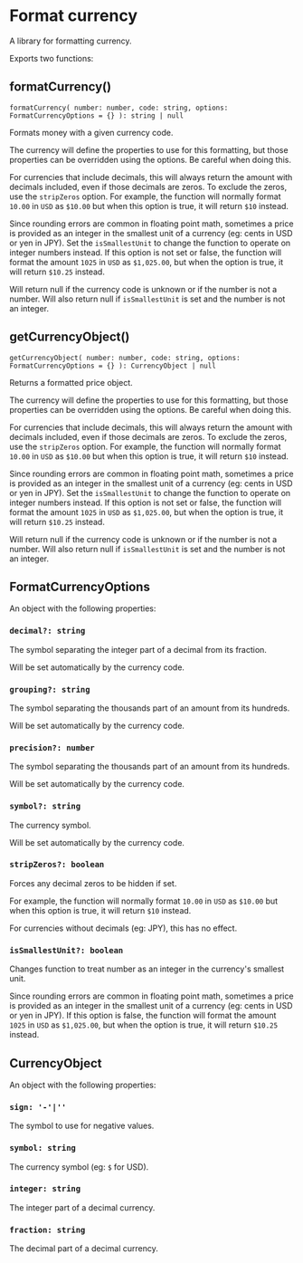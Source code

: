 # Format currency

A library for formatting currency.

Exports two functions:

## formatCurrency()

`formatCurrency( number: number, code: string, options: FormatCurrencyOptions = {} ): string | null`

Formats money with a given currency code.

The currency will define the properties to use for this formatting, but those properties can be overridden using the options. Be careful when doing this.

For currencies that include decimals, this will always return the amount with decimals included, even if those decimals are zeros. To exclude the zeros, use the `stripZeros` option. For example, the function will normally format `10.00` in `USD` as `$10.00` but when this option is true, it will return `$10` instead.

Since rounding errors are common in floating point math, sometimes a price is provided as an integer in the smallest unit of a currency (eg: cents in USD or yen in JPY). Set the `isSmallestUnit` to change the function to operate on integer numbers instead. If this option is not set or false, the function will format the amount `1025` in `USD` as `$1,025.00`, but when the option is true, it will return `$10.25` instead.

Will return null if the currency code is unknown or if the number is not a number. Will also return null if `isSmallestUnit` is set and the number is not an integer.

## getCurrencyObject()

`getCurrencyObject( number: number, code: string, options: FormatCurrencyOptions = {} ): CurrencyObject | null`

Returns a formatted price object.

The currency will define the properties to use for this formatting, but those properties can be overridden using the options. Be careful when doing this.

For currencies that include decimals, this will always return the amount with decimals included, even if those decimals are zeros. To exclude the zeros, use the `stripZeros` option. For example, the function will normally format `10.00` in `USD` as `$10.00` but when this option is true, it will return `$10` instead.

Since rounding errors are common in floating point math, sometimes a price is provided as an integer in the smallest unit of a currency (eg: cents in USD or yen in JPY). Set the `isSmallestUnit` to change the function to operate on integer numbers instead. If this option is not set or false, the function will format the amount `1025` in `USD` as `$1,025.00`, but when the option is true, it will return `$10.25` instead.

Will return null if the currency code is unknown or if the number is not a number. Will also return null if `isSmallestUnit` is set and the number is not an integer.

## FormatCurrencyOptions

An object with the following properties:

### `decimal?: string`

The symbol separating the integer part of a decimal from its fraction.

Will be set automatically by the currency code.

### `grouping?: string`

The symbol separating the thousands part of an amount from its hundreds.

Will be set automatically by the currency code.

### `precision?: number`

The symbol separating the thousands part of an amount from its hundreds.

Will be set automatically by the currency code.

### `symbol?: string`

The currency symbol.

Will be set automatically by the currency code.

### `stripZeros?: boolean`

Forces any decimal zeros to be hidden if set.

For example, the function will normally format `10.00` in `USD` as `$10.00` but when this option is true, it will return `$10` instead.

For currencies without decimals (eg: JPY), this has no effect.

### `isSmallestUnit?: boolean`

Changes function to treat number as an integer in the currency's smallest unit.

Since rounding errors are common in floating point math, sometimes a price is provided as an integer in the smallest unit of a currency (eg: cents in USD or yen in JPY). If this option is false, the function will format the amount `1025` in `USD` as `$1,025.00`, but when the option is true, it will return `$10.25` instead.

## CurrencyObject

An object with the following properties:

### `sign: '-'|''`

The symbol to use for negative values.

### `symbol: string`

The currency symbol (eg: `$` for USD).

### `integer: string`

The integer part of a decimal currency.

### `fraction: string`

The decimal part of a decimal currency.

